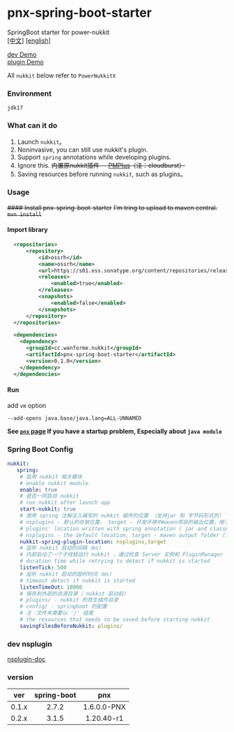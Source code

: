 # pnx-spring-boot-starter
SpringBoot starter for power-nukkit  
[[中文]](README.md) [[english]](README.en.md)

[dev Demo](https://github.com/WanneSimon/pnx-starter-demo.git)   
[plugin Demo](https://github.com/WanneSimon/pnx-starter-plugin-demo.git)

All `nukkit` below refer to `PowerNukkitX`
### Environment
`jdk17`

### What can it do
1. Launch `nukkit`。
2. Noninvasive, you can still use nukkit's plugin.
3. Support `spring` annotations while developing plugins.
4. Ignore this. ~~内置原nukkit插件 -- [PMPlus](https://github.com/WanneSimon/PMPlus/tree/2.0/build)（注：cloudburst）~~
5. Saving resources before running `nukkit`, such as plugins。

### Usage

~~#### Install pnx-spring-boot-starter~~
~~I'm tring to upload to maven central.~~
~~``` mvn install ```~~
#### Import library
```xml
  <repositories>
      <repository>
          <id>ossrh</id>
          <name>ossrh</name>
          <url>https://s01.oss.sonatype.org/content/repositories/releases/</url>
          <releases>
              <enabled>true</enabled>
          </releases>
          <snapshots>
              <enabled>false</enabled>
          </snapshots>
      </repository>
  </repositories>

  <dependencies>
    <dependency>
      <groupId>cc.wanforme.nukkit</groupId>
      <artifactId>pnx-spring-boot-starter</artifactId>
      <version>0.1.0</version>
    </dependency>
  </dependencies>
```
#### Run
add `vm` option 
```
--add-opens java.base/java.lang=ALL-UNNAMED
```

**See [`pnx` page](https://github.com/PowerNukkitX/PowerNukkitX#%E4%BD%BF%E7%94%A8%E6%AD%A5%E9%AA%A4) If you have a startup problem, Especially about `java module`**

### Spring Boot Config
```yml
nukkit:
   spring:
    # 启用 nukkit 相关模块
    # enable nukkit module
    enable: true
    # 是否一同启动 nukkit
    # run nukkit after launch app
    start-nukkit: true
    # 使用 spring 注解注入编写的 nukkit 插件的位置 （支持jar 和 字节码形式的）
    # nsplugins - 默认的存放位置， target - 开发环境中maven项目的输出位置，用于开发测试。
    # plugins' location written with spring annotation ( jar and classes are supported )
    # nsplugins - the default location, target - maven output folder (for developing plugins)
    nukkit-spring-plugin-location: nsplugins,target
    # 监听 nukkit 启动的间隔（ms）
    # 内部启动了一个子线程运行 nukkit ，通过检查 Server 实例和 PluginManager 实例来确认是否启动完成。 
    # duration time while retrying to detect if nukkit is started
    listenTick: 500
    # 监听 nukkit 启动的超时时间（ms）
    # timeout detect if nukkit is started
    listenTimeOut: 10000
    # 保存到外部的资源目录（ nukkit 启动前）
    # plugins/ - nukkit 的原生插件目录
    # config/ - springboot 的配置
    # 注：文件夹需要以 '/' 结尾
    # the resources that needs to be saved before starting nukkit 
    savingFilesBeforeNukkit: plugins/
```

### dev nsplugin
[nsplugin-doc](nsplugin-doc.en.md)

### version
|  ver  | spring-boot |         pnx          |
|:-----:|:-----------:|:--------------------:|
| 0.1.x |    2.7.2    |     1.6.0.0-PNX      |
| 0.2.x |    3.1.5    |      1.20.40-r1      |